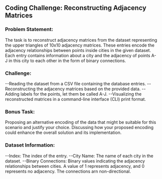 ## Coding Challenge: Reconstructing Adjacency Matrices 



### Problem Statement:

The task is to reconstruct adjacency matrices from the dataset representing the upper triangles of 10x10 adjacency matrices.
These entries encode the adjacency relationships between points inside cities in the given dataset.
Each entry contains information about a city and the adjacency of points A-J in this city to each other in the form of binary connections.



### Challenge:

--Reading the dataset from a CSV file containing the database entries.
--Reconstructing the adjacency matrices based on the provided data.
--Adding labels for the points, let them be called A-J.
--Visualizing the reconstructed matrices in a command-line interface (CLI) print format.



### Bonus Task:

Proposing an alternative encoding of the data that might be suitable for this scenario and justify your choice.
Discussing how your proposed encoding could enhance the overall solution and its implementation.



### Dataset Information:

--Index: The index of the entry.
--City Name: The name of each city in the dataset.
--Binary Connections: Binary values indicating the adjacency relationships between cities. A value of 1 represents adjacency, and 0 represents no adjacency. The connections arn non-directional.

